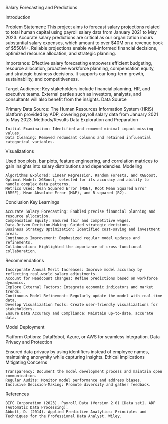 Salary Forecasting and Predictions

Introduction

Problem Statement: This project aims to forecast salary projections related to total human capital using payroll salary data from January 2021 to May 2023. Accurate salary predictions are critical as our organization incurs substantial salary expenses, which amount to over $40M on a revenue book of $550M+. Reliable projections enable well-informed financial decisions, optimized resource allocation, and strategic planning.

Importance: Effective salary forecasting empowers efficient budgeting, resource allocation, proactive workforce planning, compensation equity, and strategic business decisions. It supports our long-term growth, sustainability, and competitiveness.

Target Audience: Key stakeholders include financial planning, HR, and executive teams. External parties such as investors, analysts, and consultants will also benefit from the insights.
Data Source

Primary Data Source: The Human Resources Information System (HRIS) platform provided by ADP, covering payroll salary data from January 2021 to May 2023.
Methods/Results
Data Exploration and Preparation

    Initial Examination: Identified and removed minimal impact missing values.
    Data Cleaning: Removed redundant columns and retained influential categorical variables.

Visualizations

Used box plots, bar plots, feature engineering, and correlation matrices to gain insights into salary distributions and dependencies.
Modeling

    Algorithms Explored: Linear Regression, Random Forests, and XGBoost.
    Optimal Model: XGBoost, selected for its accuracy and ability to handle complex data patterns.
    Metrics Used: Mean Squared Error (MSE), Root Mean Squared Error (RMSE), Mean Absolute Error (MAE), and R-squared (R2).

Conclusion
Key Learnings

    Accurate Salary Forecasting: Enabled precise financial planning and resource allocation.
    Compensation Equity: Ensured fair and competitive wages.
    Data-Driven Decision-Making: Guided strategic decisions.
    Business Strategy Optimization: Identified cost-saving and investment areas.
    Continuous Improvement: Emphasized regular model updates and refinements.
    Collaboration: Highlighted the importance of cross-functional collaboration.

Recommendations

    Incorporate Annual Merit Increases: Improve model accuracy by reflecting real-world salary adjustments.
    Account for Headcount Changes: Refine predictions based on workforce dynamics.
    Explore External Factors: Integrate economic indicators and market trends.
    Continuous Model Refinement: Regularly update the model with real-time data.
    Develop Visualization Tools: Create user-friendly visualizations for stakeholders.
    Ensure Data Accuracy and Compliance: Maintain up-to-date, accurate data.

Model Deployment

Platform Options: DataRobot, Azure, or AWS for seamless integration.
Data Privacy and Protection

Ensured data privacy by using identifiers instead of employee names, maintaining anonymity while capturing insights.
Ethical Implications
Mitigating Concerns

    Transparency: Document the model development process and maintain open communication.
    Regular Audits: Monitor model performance and address biases.
    Inclusive Decision-Making: Promote diversity and gather feedback.

References

    BIFC Corporation (2023). Payroll Data (Version 2.0) [Data set]. ADP (Automatic Data Processing).
    Abbott, D. (2014). Applied Predictive Analytics: Principles and Techniques for the Professional Data Analyst. Wiley.
